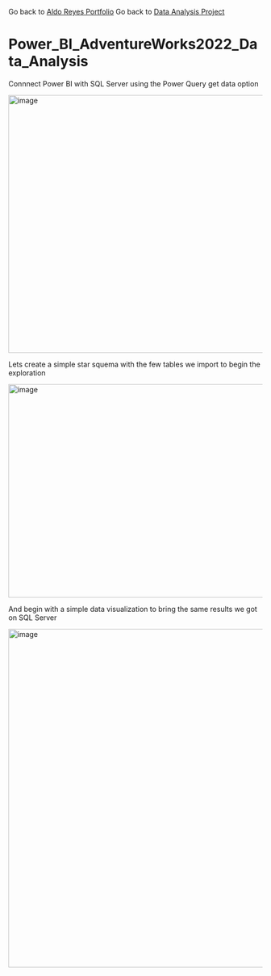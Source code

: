 Go back to [Aldo Reyes Portfolio](https://aldoreyes84.github.io/AldoReyes.github.io/)
Go back to [Data Analysis Project](https://github.com/AldoReyes84/Data-Analisys_For-AdventureWorksDW2022_SQL_PowerBI_Python_Excel/tree/main)

# Power_BI_AdventureWorks2022_Data_Analysis

Connnect Power BI with SQL Server using the Power Query get data option

<img width="701" height="511" alt="image" src="https://github.com/user-attachments/assets/7696424c-df0c-4e99-be34-430551cbe546" />

Lets create a simple star squema with the few tables we import to begin the exploration

<img width="697" height="423" alt="image" src="https://github.com/user-attachments/assets/fdb2d333-68f9-43b3-8db3-0df9401738e2" />

And begin with a simple data visualization to bring the same results we got on SQL Server

<img width="1630" height="671" alt="image" src="https://github.com/user-attachments/assets/ff9c6822-9708-4916-b1f5-4442079603b0" />


